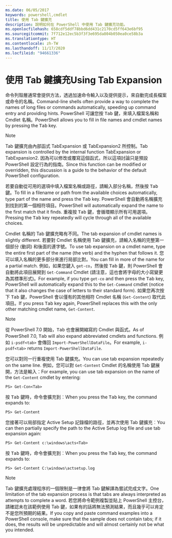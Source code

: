```yaml
---
ms.date: 06/05/2017
keywords: powershell,cmdlet
title: 使用 Tab 鍵擴充
description: 說明如何在 PowerShell 中使用 Tab 鍵擴充功能。
ms.openlocfilehash: 658cdf5ddf78bbd6dd431c2170cd5ff643e6bf95
ms.sourcegitcommit: 7f712e12ec5b3f3f3e695da804b050ea0ce58b3a
ms.translationtype: HT
ms.contentlocale: zh-TW
ms.lasthandoff: 11/17/2020
ms.locfileid: "94661336"
---
```

# <a name="using-tab-expansion"></a><span data-ttu-id="6c719-104">使用 Tab 鍵擴充</span><span class="sxs-lookup"><span data-stu-id="6c719-104">Using Tab Expansion</span></span>

<span data-ttu-id="6c719-105">命令列殼層通常會提供方法，透過加速命令輸入以及提供提示，來自動完成長檔案或命令的名稱。</span><span class="sxs-lookup"><span data-stu-id="6c719-105">Command-line shells often provide a way to complete the names of long files or commands automatically, speeding up command entry and providing hints.</span></span> <span data-ttu-id="6c719-106">PowerShell 可讓您按 <kbd>Tab</kbd> 鍵，來填入檔案名稱和 Cmdlet 名稱。</span><span class="sxs-lookup"><span data-stu-id="6c719-106">PowerShell allows you to fill in file names and cmdlet names by pressing the <kbd>Tab</kbd> key.</span></span>

> [!NOTE]
> <span data-ttu-id="6c719-107">Tab 鍵擴充由內部函式 TabExpansion 或 TabExpansion2 所控制。</span><span class="sxs-lookup"><span data-stu-id="6c719-107">Tab expansion is controlled by the internal function TabExpansion or TabExpansion2.</span></span> <span data-ttu-id="6c719-108">因為可以修改或覆寫這個函式，所以這項討論只是預設 PowerShell 設定行為的指南。</span><span class="sxs-lookup"><span data-stu-id="6c719-108">Since this function can be modified or overridden, this discussion is a guide to the behavior of the default PowerShell configuration.</span></span>

<span data-ttu-id="6c719-109">若要自動從可用的選項中填入檔案名稱或路徑，請輸入部分名稱，然後按 <kbd>Tab</kbd> 鍵。</span><span class="sxs-lookup"><span data-stu-id="6c719-109">To fill in a filename or path from the available choices automatically, type part of the name and press the <kbd>Tab</kbd> key.</span></span> <span data-ttu-id="6c719-110">PowerShell 會自動將名稱擴充到找到的第一個相符項目。</span><span class="sxs-lookup"><span data-stu-id="6c719-110">PowerShell will automatically expand the name to the first match that it finds.</span></span> <span data-ttu-id="6c719-111">重複按 <kbd>Tab</kbd> 鍵，會循環顯示所有可用選項。</span><span class="sxs-lookup"><span data-stu-id="6c719-111">Pressing the <kbd>Tab</kbd> key repeatedly will cycle through all of the available choices.</span></span>

<span data-ttu-id="6c719-112">Cmdlet 名稱的 Tab 鍵擴充略有不同。</span><span class="sxs-lookup"><span data-stu-id="6c719-112">The tab expansion of cmdlet names is slightly different.</span></span> <span data-ttu-id="6c719-113">若要對 Cmdlet 名稱使用 Tab 鍵擴充，請輸入名稱的完整第一個部分 (動詞) 和後面的連字號。</span><span class="sxs-lookup"><span data-stu-id="6c719-113">To use tab expansion on a cmdlet name, type the entire first part of the name (the verb) and the hyphen that follows it.</span></span> <span data-ttu-id="6c719-114">您可以填入名稱的更多部分來進行局部比對。</span><span class="sxs-lookup"><span data-stu-id="6c719-114">You can fill in more of the name for a partial match.</span></span> <span data-ttu-id="6c719-115">例如，如果您鍵入 `get-co`，然後按 <kbd>Tab</kbd> 鍵，則 PowerShell 會自動將此項目展開到 `Get-Command` Cmdlet (請注意，這也會將字母的大小寫變更為其標準形式)。</span><span class="sxs-lookup"><span data-stu-id="6c719-115">For example, if you type `get-co` and then press the <kbd>Tab</kbd> key, PowerShell will automatically expand this to the `Get-Command` cmdlet (notice that it also changes the case of letters to their standard form).</span></span> <span data-ttu-id="6c719-116">如果您再次按下 <kbd>Tab</kbd> 鍵，PowerShell 會以僅有的其他相符 Cmdlet 名稱 (`Get-Content`) 取代此項目。</span><span class="sxs-lookup"><span data-stu-id="6c719-116">If you press <kbd>Tab</kbd> key again, PowerShell replaces this with the only other matching cmdlet name, `Get-Content`.</span></span>

> [!NOTE]
> <span data-ttu-id="6c719-117">從 PowerShell 7.0 開始，<kbd>Tab</kbd> 也會展開縮寫的 Cmdlet 與函式。</span><span class="sxs-lookup"><span data-stu-id="6c719-117">As of PowerShell 7.0, <kbd>Tab</kbd> will also expand abbreviated cmdlets and functions.</span></span> <span data-ttu-id="6c719-118">例如 `i-psdf<tab>` 會傳回 `Import-PowerShellDataFile`。</span><span class="sxs-lookup"><span data-stu-id="6c719-118">For example, `i-psdf<tab>` returns `Import-PowerShellDataFile`.</span></span>

<span data-ttu-id="6c719-119">您可以對同一行重複使用 Tab 鍵擴充。</span><span class="sxs-lookup"><span data-stu-id="6c719-119">You can use tab expansion repeatedly on the same line.</span></span> <span data-ttu-id="6c719-120">例如，您可以對 `Get-Content` Cmdlet 的名稱使用 Tab 鍵展開，方法是輸入：</span><span class="sxs-lookup"><span data-stu-id="6c719-120">For example, you can use tab expansion on the name of the `Get-Content` cmdlet by entering:</span></span>

```
PS> Get-Con<Tab>
```

<span data-ttu-id="6c719-121">按 <kbd>Tab</kbd> 鍵時，命令會擴充到︰</span><span class="sxs-lookup"><span data-stu-id="6c719-121">When you press the <kbd>Tab</kbd> key, the command expands to:</span></span>

```
PS> Get-Content
```

<span data-ttu-id="6c719-122">您接著可以局部指定 Active Setup 記錄檔的路徑，並再次使用 Tab 鍵擴充︰</span><span class="sxs-lookup"><span data-stu-id="6c719-122">You can then partially specify the path to the Active Setup log file and use tab expansion again:</span></span>

```
PS> Get-Content c:\windows\acts<Tab>
```

<span data-ttu-id="6c719-123">按 <kbd>Tab</kbd> 鍵時，命令會擴充到︰</span><span class="sxs-lookup"><span data-stu-id="6c719-123">When you press the <kbd>Tab</kbd> key, the command expands to:</span></span>

```
PS> Get-Content C:\windows\actsetup.log
```

> [!NOTE]
> <span data-ttu-id="6c719-124">Tab 鍵擴充處理程序的一個限制是一律會將 Tab 鍵解譯為嘗試完成文字。</span><span class="sxs-lookup"><span data-stu-id="6c719-124">One limitation of the tab expansion process is that tabs are always interpreted as attempts to complete a word.</span></span> <span data-ttu-id="6c719-125">若您將命令範例複製並貼上 PowerShell 主控台，請確認未在該範例使用 Tab 鍵，如果有的話將無法預測結果，而且幾乎可以肯定不是您所預期的結果。</span><span class="sxs-lookup"><span data-stu-id="6c719-125">If you copy and paste command examples into a PowerShell console, make sure that the sample does not contain tabs; if it does, the results will be unpredictable and will almost certainly not be what you intended.</span></span>
